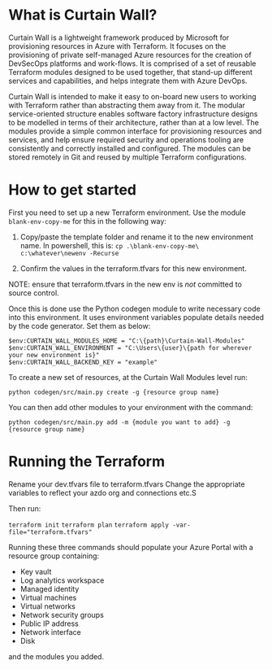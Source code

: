 # What is Curtain Wall?

Curtain Wall is a lightweight framework produced by Microsoft for provisioning resources in Azure with Terraform. It focuses on the provisioning of private self-managed Azure resources for the creation of DevSecOps platforms and work-flows. It is comprised of a set of reusable Terraform modules designed to be used together, that stand-up different services and capabilities, and helps integrate them with Azure DevOps.

Curtain Wall is intended to make it easy to on-board new users to working with Terraform rather than abstracting them away from it. The modular service-oriented structure enables software factory infrastructure designs to be modelled in terms of their architecture, rather than at a low level. The modules provide a simple common interface for provisioning resources and services, and help ensure required security and operations tooling are consistently and correctly installed and configured. The modules can be stored remotely in Git and reused by multiple Terraform configurations.

# How to get started

First you need to set up a new Terraform environment. Use the module `blank-env-copy-me` for this in the following way:

1. Copy/paste the template folder and rename it to the new environment name.
   In powershell, this is: `cp .\blank-env-copy-me\ c:\whatever\newenv -Recurse`
   
2. Confirm the values in the terraform.tfvars for this new environment.

NOTE: ensure that terraform.tfvars in the new env is *not* committed to source control.

Once this is done use the Python codegen module to write necessary code into this environment. It uses environment variables populate details needed by the code generator. Set them as below:

```
$env:CURTAIN_WALL_MODULES_HOME = "C:\{path}\Curtain-Wall-Modules"
$env:CURTAIN_WALL_ENVIRONMENT = "C:\Users\{user}\{path for wherever your new environment is}"
$env:CURTAIN_WALL_BACKEND_KEY = "example"
```

To create a new set of resources, at the Curtain Wall Modules level run:

`python codegen/src/main.py create -g {resource group name}`


You can then add other modules to your environment with the command:

`python codegen/src/main.py add -m {module you want to add} -g {resource group name}`

# Running the Terraform

Rename your dev.tfvars file to terraform.tfvars
Change the appropriate variables to reflect your azdo org and connections etc.S

Then run:

`terraform init`
`terraform plan`
`terraform apply -var-file="terraform.tfvars"`

Running these three commands should populate your Azure Portal with a resource group containing:

- Key vault
- Log analytics workspace
- Managed identity
- Virtual machines
- Virtual networks
- Network security groups
- Public IP address
- Network interface
- Disk
 
 and the modules you added.
